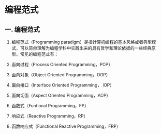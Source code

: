 # 编程范式 
## 一. 编程范式 
1. 编程范式（Programming paradigm）是指计算机编程的基本风格或者典型模式，可以简单理解为编程学科中实践出来的具有哲学和理论依据的一些经典原型。常见的编程范式有：

1. 面向过程（Process Oriented Programming，POP）
2. 面向对象（Object Oriented Programming，OOP）
3. 面向接口（Interface Oriented Programming， IOP）
4. 面向切面（Aspect Oriented Programming，AOP）
5. 函数式（Funtional Programming，FP）
6. 响应式（Reactive Programming，RP）
7. 函数响应式（Functional Reactive Programming，FRP）

 
